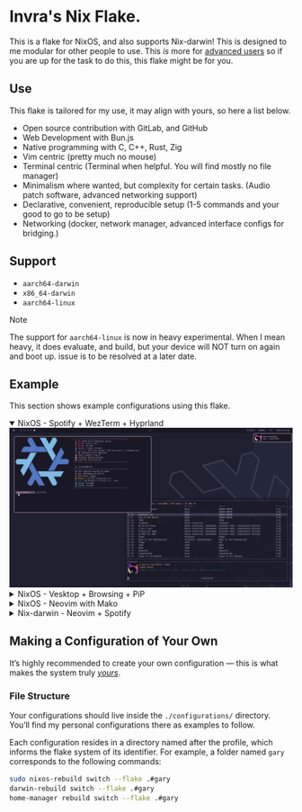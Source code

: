 # Invra's Nix Flake.
This is a flake for NixOS, and also supports Nix-darwin! This is designed to me modular for other people to use. This <i>is</i> more for <u>advanced users</u> so if you are up for the
task to do this, this flake might be for you.

## Use
This flake is tailored for my use, it may align with yours, so here a list below.
* Open source contribution with GitLab, and GitHub
* Web Development with Bun.js
* Native programming with C, C++, Rust, Zig
* Vim centric (pretty much no mouse)
* Terminal centric (Terminal when helpful. You will find mostly no file manager)
* Minimalism where wanted, but complexity for certain tasks. (Audio patch software, advanced networking support)
* Declarative, convenient, reproducible setup (1-5 commands and your good to go to be setup)
* Networking (docker, network manager, advanced interface configs for bridging.)

## Support
* `aarch64-darwin`
* `x86_64-darwin`
* `aarch64-linux`

> [!note]
> The support for ``aarch64-linux`` is now in heavy experimental.
> When I mean heavy, it does evaluate, and build, but your device
> will NOT turn on again and boot up. issue is to be resolved at
> a later date.

## Example
This section shows example configurations using this flake.

<details open>
<summary>NixOS - Spotify + WezTerm + Hyprland</summary>
<img src="./.res/demo_1.png" alt="Demo 1">
</details>

<details>
<summary>NixOS - Vesktop + Browsing + PiP</summary>
<img src="./.res/demo_2.png" alt="Demo 2">
</details>

<details>
<summary>NixOS - Neovim with Mako</summary>
<img src="./.res/demo_3.png" alt="Demo 3">
</details>

<details>
<summary>Nix-darwin - Neovim + Spotify</summary>
<img src="./.res/demo_4.png" alt="Demo 4">
</details>

## Making a Configuration of Your Own

It’s highly recommended to create your own configuration — this is what makes the system truly <u>*yours*</u>.

### File Structure

Your configurations should live inside the `./configurations/` directory.
You’ll find my personal configurations there as examples to follow.

Each configuration resides in a directory named after the profile, which informs the flake system of its identifier.
For example, a folder named `gary` corresponds to the following commands:

```sh
sudo nixos-rebuild switch --flake .#gary
darwin-rebuild switch --flake .#gary
home-manager rebuild switch --flake .#gary
```
